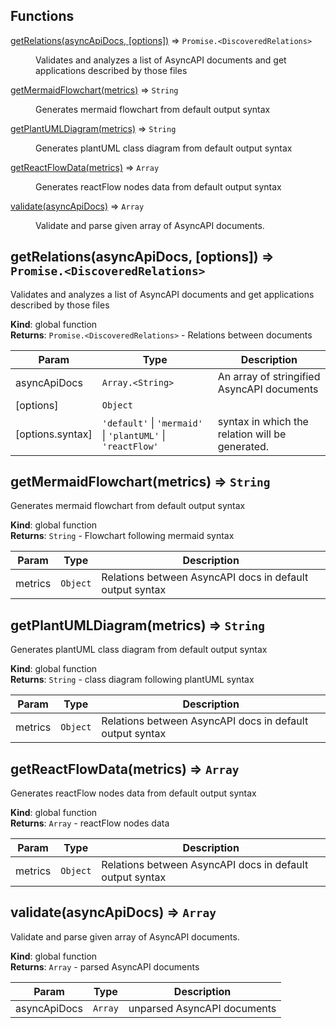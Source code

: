 ## Functions

<dl>
<dt><a href="#getRelations">getRelations(asyncApiDocs, [options])</a> ⇒ <code>Promise.&lt;DiscoveredRelations&gt;</code></dt>
<dd><p>Validates and analyzes a list of AsyncAPI documents and get applications described by those files</p>
</dd>
<dt><a href="#getMermaidFlowchart">getMermaidFlowchart(metrics)</a> ⇒ <code>String</code></dt>
<dd><p>Generates mermaid flowchart from default output syntax</p>
</dd>
<dt><a href="#getPlantUMLDiagram">getPlantUMLDiagram(metrics)</a> ⇒ <code>String</code></dt>
<dd><p>Generates plantUML class diagram from default output syntax</p>
</dd>
<dt><a href="#getReactFlowData">getReactFlowData(metrics)</a> ⇒ <code>Array</code></dt>
<dd><p>Generates reactFlow nodes data from default output syntax</p>
</dd>
<dt><a href="#validate">validate(asyncApiDocs)</a> ⇒ <code>Array</code></dt>
<dd><p>Validate and parse given array of AsyncAPI documents.</p>
</dd>
</dl>

<a name="getRelations"></a>

## getRelations(asyncApiDocs, [options]) ⇒ <code>Promise.&lt;DiscoveredRelations&gt;</code>
Validates and analyzes a list of AsyncAPI documents and get applications described by those files

**Kind**: global function  
**Returns**: <code>Promise.&lt;DiscoveredRelations&gt;</code> - Relations between documents  

| Param | Type | Description |
| --- | --- | --- |
| asyncApiDocs | <code>Array.&lt;String&gt;</code> | An array of stringified AsyncAPI documents |
| [options] | <code>Object</code> |  |
| [options.syntax] | <code>&#x27;default&#x27;</code> \| <code>&#x27;mermaid&#x27;</code> \| <code>&#x27;plantUML&#x27;</code> \| <code>&#x27;reactFlow&#x27;</code> | syntax in which the relation will be generated. |

<a name="getMermaidFlowchart"></a>

## getMermaidFlowchart(metrics) ⇒ <code>String</code>
Generates mermaid flowchart from default output syntax

**Kind**: global function  
**Returns**: <code>String</code> - Flowchart following mermaid syntax  

| Param | Type | Description |
| --- | --- | --- |
| metrics | <code>Object</code> | Relations between AsyncAPI docs in default output syntax |

<a name="getPlantUMLDiagram"></a>

## getPlantUMLDiagram(metrics) ⇒ <code>String</code>
Generates plantUML class diagram from default output syntax

**Kind**: global function  
**Returns**: <code>String</code> - class diagram following plantUML syntax  

| Param | Type | Description |
| --- | --- | --- |
| metrics | <code>Object</code> | Relations between AsyncAPI docs in default output syntax |

<a name="getReactFlowData"></a>

## getReactFlowData(metrics) ⇒ <code>Array</code>
Generates reactFlow nodes data from default output syntax

**Kind**: global function  
**Returns**: <code>Array</code> - reactFlow nodes data  

| Param | Type | Description |
| --- | --- | --- |
| metrics | <code>Object</code> | Relations between AsyncAPI docs in default output syntax |

<a name="validate"></a>

## validate(asyncApiDocs) ⇒ <code>Array</code>
Validate and parse given array of AsyncAPI documents.

**Kind**: global function  
**Returns**: <code>Array</code> - parsed AsyncAPI documents  

| Param | Type | Description |
| --- | --- | --- |
| asyncApiDocs | <code>Array</code> | unparsed AsyncAPI documents |

